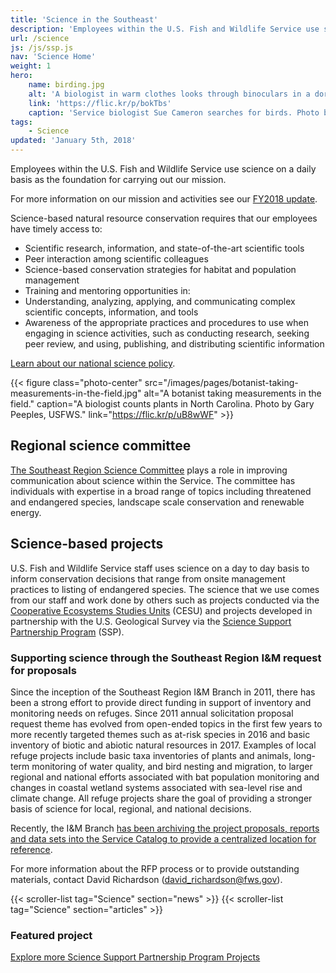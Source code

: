 ```yaml
---
title: 'Science in the Southeast'
description: 'Employees within the U.S. Fish and Wildlife Service use science on a daily basis as the foundation for carrying out our mission. Learn how we use science and discover online tools for natural resources conservation.'
url: /science
js: /js/ssp.js
nav: 'Science Home'
weight: 1
hero:
    name: birding.jpg
    alt: 'A biologist in warm clothes looks through binoculars in a dormant field with tall grassy vegetation.'
    link: 'https://flic.kr/p/bokTbs'
    caption: 'Service biologist Sue Cameron searches for birds. Photo by Gary Peeples, USFWS.'
tags:
    - Science
updated: 'January 5th, 2018'
---
```


Employees within the U.S. Fish and Wildlife Service use science on a daily basis as the foundation for carrying out our mission.

For more information on our mission and activities see our [FY2018 update](/pdf/regional-science-committee-fy2018-update.pdf).

Science-based natural resource conservation requires that our employees have timely access to:

  - Scientific research, information, and state-of-the-art scientific tools
  - Peer interaction among scientific colleagues
  - Science-based conservation strategies for habitat and population management
  - Training and mentoring opportunities in:
  - Understanding, analyzing, applying, and communicating complex scientific concepts, information, and tools
  - Awareness of the appropriate practices and procedures to use when engaging in science activities, such as conducting research, seeking peer review, and using, publishing, and distributing scientific information

[Learn about our national science policy](https://www.fws.gov/science/).

{{< figure class="photo-center" src="/images/pages/botanist-taking-measurements-in-the-field.jpg" alt="A botanist taking measurements in the field." caption="A biologist counts plants in North Carolina. Photo by Gary Peeples, USFWS." link="https://flic.kr/p/uB8wWF" >}}

## Regional science committee

[The Southeast Region Science Committee](/science/committee) plays a role in improving communication about science within the Service.  The committee has individuals with expertise in a broad range of topics including threatened and endangered species, landscape scale conservation and renewable energy.

## Science-based projects

U.S. Fish and Wildlife Service staff uses science on a day to day basis to inform conservation decisions that range from onsite management practices to listing of endangered species.  The science that we use comes from our staff and work done by others such as projects conducted via the [Cooperative Ecosystems Studies Units](https://www.fws.gov/science/cesu.html) (CESU) and projects developed in partnership with the U.S. Geological Survey via the [Science Support Partnership Program](/science/science-support-partnership/projects) (SSP).

### Supporting science through the Southeast Region I&amp;M request for proposals

Since the inception of the Southeast Region I&amp;M Branch in 2011, there has been a strong effort to provide direct funding in support of inventory and monitoring needs on refuges. Since 2011 annual solicitation proposal request theme has evolved from open-ended topics in the first few years to more recently targeted themes such as at-risk species in 2016 and basic inventory of biotic and abiotic natural resources in 2017. Examples of local refuge projects include basic taxa inventories of plants and animals, long-term monitoring of water quality, and bird nesting and migration, to larger regional and national efforts associated with bat population monitoring and changes in coastal wetland systems associated with sea-level rise and climate change. All refuge projects share the goal of providing a stronger basis of science for local, regional, and national decisions. 

Recently, the I&amp;M Branch [has been archiving the project proposals, reports and data sets into the Service Catalog to provide a centralized location for reference](https://ecos.fws.gov/ServCat/Reference/Profile/66785).

For more information about the RFP process or to provide outstanding materials, contact David Richardson ([david_richardson@fws.gov](mailto:david_richardson@fws.gov)).

{{< scroller-list tag="Science" section="news" >}}
{{< scroller-list tag="Science" section="articles" >}}

### Featured project

<article class="featured-project"></article>

[Explore more Science Support Partnership Program Projects](/science/science-support-partnership/projects/)
